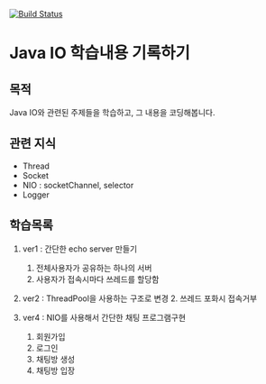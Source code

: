 [![Build Status](https://travis-ci.org/giraffeb/java_io_study.svg?branch=master)](https://travis-ci.org/giraffeb/java_io_study)

# Java IO 학습내용 기록하기

## 목적

Java IO와 관련된 주제들을 학습하고, 그 내용을 코딩해봅니다.

## 관련 지식
* Thread
* Socket
* NIO : socketChannel, selector
* Logger

## 학습목록
1. ver1 : 간단한 echo server 만들기
    1. 전체사용자가 공유하는 하나의 서버
    1. 사용자가 접속시마다 쓰레드를 할당함
2. ver2 : ThreadPool을 사용하는 구조로 변경
    2. 쓰레드 포화시 접속거부
    
3. ver4 : NIO를 사용해서 간단한 채팅 프로그램구현
    1. 회원가입
    2. 로그인
    3. 채팅방 생성
    4. 채팅방 입장

 
   